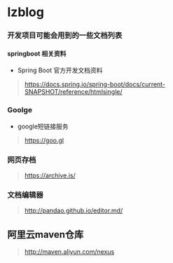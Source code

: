 # lzblog

### 开发项目可能会用到的一些文档列表
####  springboot 相关资料
- Spring Boot 官方开发文档资料
> https://docs.spring.io/spring-boot/docs/current-SNAPSHOT/reference/htmlsingle/
### Goolge  
- google短链接服务
> https://goo.gl
### 网页存档 
> https://archive.is/

### 文档编辑器
> http://pandao.github.io/editor.md/

## 阿里云maven仓库
> http://maven.aliyun.com/nexus
